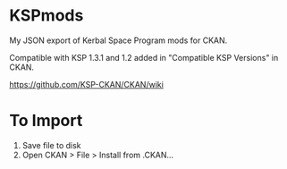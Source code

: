 # KSPmods
My JSON export of Kerbal Space Program mods for CKAN.

Compatible with KSP 1.3.1 and 1.2 added in "Compatible KSP Versions" in CKAN.

https://github.com/KSP-CKAN/CKAN/wiki

# To Import
1. Save file to disk 
2. Open CKAN > File > Install from .CKAN...
